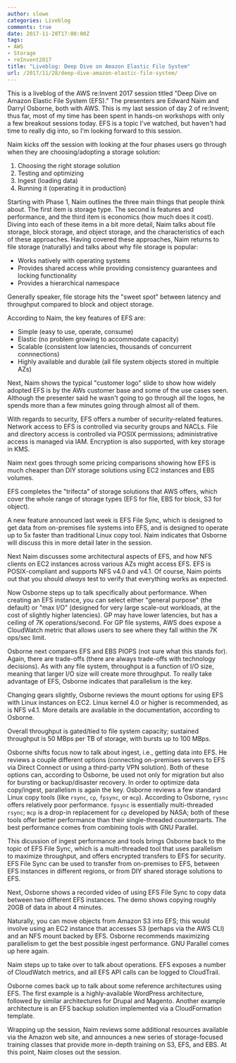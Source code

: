 ```yaml
---
author: slowe
categories: Liveblog
comments: true
date: 2017-11-28T17:00:00Z
tags:
- AWS
- Storage
- reInvent2017
title: "Liveblog: Deep Dive on Amazon Elastic File System"
url: /2017/11/28/deep-dive-amazon-elastic-file-system/
---
```


This is a liveblog of the AWS re:Invent 2017 session titled "Deep Dive on Amazon Elastic File System (EFS)." The presenters are Edward Naim and Darryl Osborne, both with AWS. This is my last session of day 2 of re:Invent; thus far, most of my time has been spent in hands-on workshops with only a few breakout sessions today. EFS is a topic I've watched, but haven't had time to really dig into, so I'm looking forward to this session.<!--more-->

Naim kicks off the session with looking at the four phases users go through when they are choosing/adopting a storage solution:

1. Choosing the right storage solution
2. Testing and optimizing
3. Ingest (loading data)
4. Running it (operating it in production)

Starting with Phase 1, Naim outlines the three main things that people think about. The first item is storage type. The second is features and performance, and the third item is economics (how much does it cost). Diving into each of these items in a bit more detail, Naim talks about file storage, block storage, and object storage, and the characteristics of each of these approaches. Having covered these approaches, Naim returns to file storage (naturally) and talks about why file storage is popular:

* Works natively with operating systems
* Provides shared access while providing consistency guarantees and locking functionality
* Provides a hierarchical namespace

Generally speaker, file storage hits the "sweet spot" between latency and throughput compared to block and object storage.

According to Naim, the key features of EFS are:

* Simple (easy to use, operate, consume)
* Elastic (no problem growing to accommodate capacity)
* Scalable (consistent low latencies, thousands of concurrent connnections)
* Highly available and durable (all file system objects stored in multiple AZs)

Next, Naim shows the typical "customer logo" slide to show how widely adopted EFS is by the AWs customer base and some of the use cases seen. Although the presenter said he wasn't going to go through all the logos, he spends more than a few minutes going through almost all of them.

With regards to security, EFS offers a number of security-related features. Network access to EFS is controlled via security groups and NACLs. File and directory access is controlled via POSIX permissions; administrative access is managed via IAM. Encryption is also supported, with key storage in KMS.

Naim next goes through some pricing comparisons showing how EFS is much cheaper than DIY storage solutions using EC2 instances and EBS volumes.

EFS completes the "trifecta" of storage solutions that AWS offers, which cover the whole range of storage types (EFS for file, EBS for block, S3 for object).

A new feature announced last week is EFS File Sync, which is designed to get data from on-premises file systems into EFS, and is designed to operate up to 5x faster than traditional Linux copy tool. Naim indicates that Osborne will discuss this in more detail later in the session.

Next Naim discusses some architectural aspects of EFS, and how NFS clients on EC2 instances across various AZs might access EFS. EFS is POSIX-compliant and supports NFS v4.0 and v4.1. Of course, Naim points out that you should _always_ test to verify that everything works as expected.

Now Osborne steps up to talk specifically about performance. When creating an EFS instance, you can select either "general purpose" (the default) or "max I/O" (designed for very large scale-out workloads, at the cost of slightly higher latencies). GP may have lower latencies, but has a ceiling of 7K operations/second. For GP file systems, AWS does expose a CloudWatch metric that allows users to see where they fall within the 7K ops/sec limit.

Osborne next compares EFS and EBS PIOPS (not sure what this stands for). Again, there are trade-offs (there are always trade-offs with technology decisions). As with any file system, throughput is a function of I/O size, meaning that larger I/O size will create more throughput. To really take advantage of EFS, Osborne indicates that parallelism is the key.

Changing gears slightly, Osborne reviews the mount options for using EFS with Linux instances on EC2. Linux kernel 4.0 or higher is recommended, as is NFS v4.1. More details are available in the documentation, according to Osborne.

Overall throughput is gated/tied to file system capacity; sustained throughput is 50 MBps per TB of storage, with bursts up to 100 MBps.

Osborne shifts focus now to talk about ingest, i.e., getting data into EFS. He reviews a couple different options (connecting on-premises servers to EFS via Direct Connect or using a third-party VPN solution). Both of these options can, according to Osborne, be used not only for migration but also for bursting or backup/disaster recovery. In order to optimize data copy/ingest, parallelism is again the key. Osborne reviews a few standard Linux copy tools (like `rsync`, `cp`, `fpsync`, or `mcp`). According to Osborne, `rysnc` offers relatively poor performance. `fpsync` is essentially multi-threaded `rsync`; `mcp` is a drop-in replacement for `cp` developed by NASA; both of these tools offer better performance than their single-threaded counterparts. The best performance comes from combining tools with GNU Parallel.

This dicussion of ingest performance and tools brings Osborne back to the topic of EFS File Sync, which is a multi-threaded tool that uses parallelism to maximize throughput, and offers encrypted transfers to EFS for security. EFS File Sync can be used to transfer from on-premises to EFS, between EFS instances in different regions, or from DIY shared storage solutions to EFS.

Next, Osborne shows a recorded video of using EFS File Sync to copy data between two different EFS instances. The demo shows copying roughly 20GB of data in about 4 minutes.

Naturally, you can move objects from Amazon S3 into EFS; this would involve using an EC2 instance that accesses S3 (perhaps via the AWS CLI) and an NFS mount backed by EFS. Osborne recommends maximizing parallelism to get the best possible ingest performance. GNU Parallel comes up here again.

Naim steps up to take over to talk about operations. EFS exposes a number of CloudWatch metrics, and all EFS API calls can be logged to CloudTrail.

Osborne comes back up to talk about some reference architectures using EFS. The first example is a highly-available WordPress architecture, followed by similar architectures for Drupal and Magento. Another example architecture is an EFS backup solution implemented via a CloudFormation template.

Wrapping up the session, Naim reviews some additional resources available via the Amazon web site, and announces a new series of storage-focused training classes that provide more in-depth training on S3, EFS, and EBS. At this point, Naim closes out the session.
